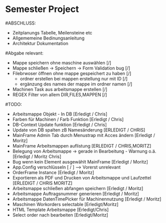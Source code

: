 # Semester Project
#ABSCHLUSS:
- Zeitplanungs Tabelle, Meilensteine etc
- Allgememeine Bedinungsanleitung
- Architektur Dokumentation

#Abgabe relevant:
- Mappe speichern ohne maschine auswählen               [/]
- Mappe schließen -> Speichern -> Form Validation bug   [/]
- Filebrwoser öffnen ohne mappe gespeichert zu haben    [/]
	- ordner erstellen bei mappen erstellung nur mit ID [/]
	- ergänzung des names der mappe im ordner namen     [/]
- Machinen Task aus arbeitsmappe erstellen              [/]
- REGEX Filter von allem DIR,FILES,MAPPEN               [/]

#TODO:
- Arbeitsmappe Objekt - In DB                                       [Erledigt / Chris]
- Farben für Machinen / Farb Funktion                               [Erledigt / Chris]
- DB-Context Update funktion                                        [Erledigt / Chris]
- Update von DB spalten zB Namesänderung                            [ERLEDIGT / CHRIS]
- MainFrame Admin Tab durch Menustrap mit Acces ändern              [Erledigt / Moritz]
- MainFrame Arbeitsmappen auflistung                                [ERLEDIGT / CHRIS,MORITZ]
- Belegung von Arbeitsmappe -> gerade in Bearbeitung - Warnung o.ä. [Erledigt / Moritz Chris]
- Bug wenn kein Element ausgewählt MainFrame                        [Erledigt / Moritz]
- App.Config verschlüsseln [ / ] --> Vorerst unrelevant
- OrderFrame Instance                                               [Erledigt / Moritz]
- Exportieren als PDF und Drucken von Arbeitsmappe und Laufzettel   [ERLEDIGT / CHRIS MORITZ]
- Arbeitsmappe schließen abfangen speichern                         [Erledigt / Moritz]
- Arbeitsmappe Auftragsnummer generieren                            [Erledigt / Moritz]
- Arbeitsmappe DatenTimePicker für Machinennutzung                  [Erledigt / Moritz]
- Maschinen Workorders selectable                                   [Erledigt/Moritz]
- HTML Template Arbeitsmappe                                        [Erledigt/Chris]
- Select order nach bearbeiten                                      [Erledigt/Moritz]
